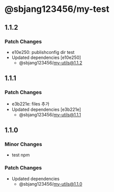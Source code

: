 # @sbjang123456/my-test

## 1.1.2

### Patch Changes

- e10e250: publishconfig dir test
- Updated dependencies [e10e250]
  - @sbjang123456/my-utils@1.1.2

## 1.1.1

### Patch Changes

- e3b221e: files 추가
- Updated dependencies [e3b221e]
  - @sbjang123456/my-utils@1.1.1

## 1.1.0

### Minor Changes

- test npm

### Patch Changes

- Updated dependencies
  - @sbjang123456/my-utils@1.1.0
